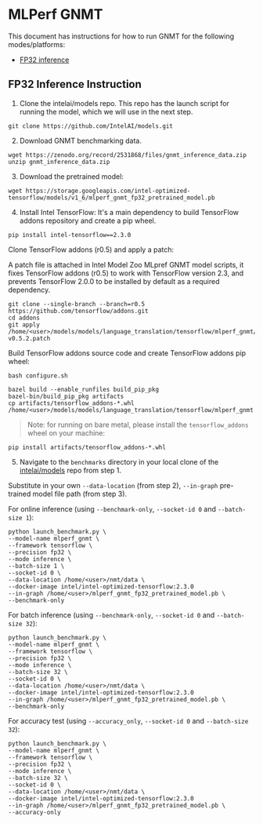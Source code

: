 # MLPerf GNMT

This document has instructions for how to run GNMT for the
following modes/platforms:
* [FP32 inference](#fp32-inference-instructions)

## FP32 Inference Instruction

1. Clone the intelai/models repo.
This repo has the launch script for running the model, which we will
use in the next step.
```
git clone https://github.com/IntelAI/models.git
```

2. Download GNMT benchmarking data.
```
wget https://zenodo.org/record/2531868/files/gnmt_inference_data.zip
unzip gnmt_inference_data.zip
```

3. Download the pretrained model:
```
wget https://storage.googleapis.com/intel-optimized-tensorflow/models/v1_6/mlperf_gnmt_fp32_pretrained_model.pb
```

4. Install Intel TensorFlow:
 It's a main dependency to build TensorFlow addons repository and create a pip wheel.
```
pip install intel-tensorflow==2.3.0
```

Clone TensorFlow addons (r0.5) and apply a patch:

A patch file is attached in Intel Model Zoo MLpref GNMT model scripts, it fixes TensorFlow addons (r0.5) to work with TensorFlow version 2.3,
and prevents TensorFlow 2.0.0 to be installed by default as a required dependency.
```
git clone --single-branch --branch=r0.5 https://github.com/tensorflow/addons.git
cd addons
git apply /home/<user>/models/models/language_translation/tensorflow/mlperf_gnmt/gnmt-v0.5.2.patch
```

Build TensorFlow addons source code and create TensorFlow addons pip wheel:
```
bash configure.sh

bazel build --enable_runfiles build_pip_pkg
bazel-bin/build_pip_pkg artifacts
cp artifacts/tensorflow_addons-*.whl /home/<user>/models/models/language_translation/tensorflow/mlperf_gnmt
```
>Note: for running on bare metal, please install the `tensorflow_addons` wheel on your machine:
```
pip install artifacts/tensorflow_addons-*.whl
```

5. Navigate to the `benchmarks` directory in your local clone of
the [intelai/models](https://github.com/IntelAI/models) repo from step 1.

Substitute in your own `--data-location` (from step 2), `--in-graph` pre-trained
model file path (from step 3).

For online inference (using `--benchmark-only`, `--socket-id 0` and `--batch-size 1`):
```
python launch_benchmark.py \
--model-name mlperf_gnmt \
--framework tensorflow \
--precision fp32 \
--mode inference \
--batch-size 1 \
--socket-id 0 \
--data-location /home/<user>/nmt/data \
--docker-image intel/intel-optimized-tensorflow:2.3.0
--in-graph /home/<user>/mlperf_gnmt_fp32_pretrained_model.pb \
--benchmark-only
```

For batch inference (using `--benchmark-only`, `--socket-id 0` and `--batch-size 32`):
```
python launch_benchmark.py \
--model-name mlperf_gnmt \
--framework tensorflow \
--precision fp32 \
--mode inference \
--batch-size 32 \
--socket-id 0 \
--data-location /home/<user>/nmt/data \
--docker-image intel/intel-optimized-tensorflow:2.3.0
--in-graph /home/<user>/mlperf_gnmt_fp32_pretrained_model.pb \
--benchmark-only
```

For accuracy test (using `--accuracy_only`, `--socket-id 0` and `--batch-size 32`):
```
python launch_benchmark.py \
--model-name mlperf_gnmt \
--framework tensorflow \
--precision fp32 \
--mode inference \
--batch-size 32 \
--socket-id 0 \
--data-location /home/<user>/nmt/data \
--docker-image intel/intel-optimized-tensorflow:2.3.0
--in-graph /home/<user>/mlperf_gnmt_fp32_pretrained_model.pb \
--accuracy-only
```
